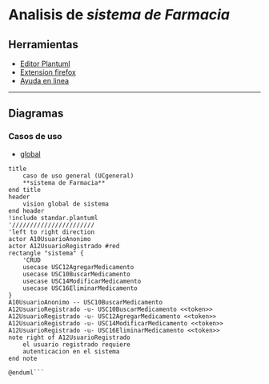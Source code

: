 # Analisis de *sistema de Farmacia*
## Herramientas
- [Editor Plantuml](https://sujoyu.github.io/plantuml-previewer/)
- [Extension firefox](https://addons.mozilla.org/en-US/firefox/addon/plantuml-visualizer/)
- [Ayuda en linea](https://plantuml.com/sitemap-language-specification)
___
## Diagramas
### Casos de uso
- [global](/diagramas/USCglobal.plantuml)

```@startuml casos de uso1
title 
    caso de uso general (UCgeneral)
    **sistema de Farmacia**
end title
header
    vision global de sistema
end header
!include standar.plantuml
'///////////////////////
'left to right direction
actor A10UsuarioAnonimo
actor A12UsuarioRegistrado #red
rectangle "sistema" {
    'CRUD
    usecase USC12AgregarMedicamento
    usecase USC10BuscarMedicamento
    usecase USC14ModificarMedicamento
    usecase USC16EliminarMedicamento
}
A10UsuarioAnonimo -- USC10BuscarMedicamento 
A12UsuarioRegistrado -u- USC10BuscarMedicamento <<token>>
A12UsuarioRegistrado -u- USC12AgregarMedicamento <<token>>
A12UsuarioRegistrado -u- USC14ModificarMedicamento <<token>>
A12UsuarioRegistrado -u- USC16EliminarMedicamento <<token>>
note right of A12UsuarioRegistrado
    el usuario registrado requiere
    autenticacion en el sistema
end note

@enduml``` 
